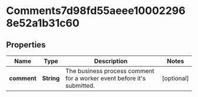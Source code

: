 

# Comments7d98fd55aeee100022968e52a1b31c60


## Properties

| Name | Type | Description | Notes |
|------------ | ------------- | ------------- | -------------|
|**comment** | **String** | The business process comment for a worker event before it&#39;s submitted. |  [optional] |



